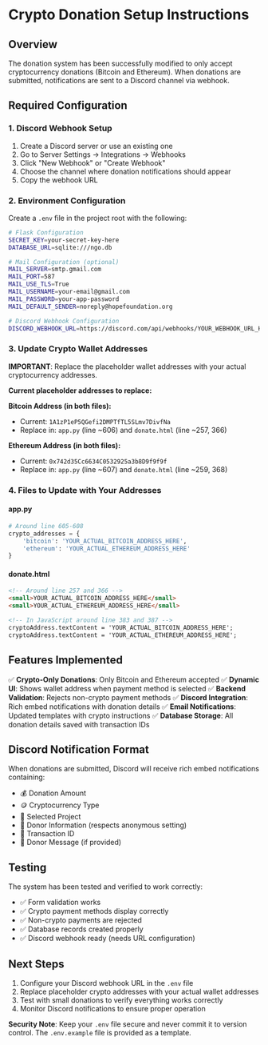 # Crypto Donation Setup Instructions

## Overview
The donation system has been successfully modified to only accept cryptocurrency donations (Bitcoin and Ethereum). When donations are submitted, notifications are sent to a Discord channel via webhook.

## Required Configuration

### 1. Discord Webhook Setup
1. Create a Discord server or use an existing one
2. Go to Server Settings → Integrations → Webhooks
3. Click "New Webhook" or "Create Webhook"
4. Choose the channel where donation notifications should appear
5. Copy the webhook URL

### 2. Environment Configuration
Create a `.env` file in the project root with the following:

```bash
# Flask Configuration
SECRET_KEY=your-secret-key-here
DATABASE_URL=sqlite:///ngo.db

# Mail Configuration (optional)
MAIL_SERVER=smtp.gmail.com
MAIL_PORT=587
MAIL_USE_TLS=True
MAIL_USERNAME=your-email@gmail.com
MAIL_PASSWORD=your-app-password
MAIL_DEFAULT_SENDER=noreply@hopefoundation.org

# Discord Webhook Configuration
DISCORD_WEBHOOK_URL=https://discord.com/api/webhooks/YOUR_WEBHOOK_URL_HERE
```

### 3. Update Crypto Wallet Addresses

**IMPORTANT**: Replace the placeholder wallet addresses with your actual cryptocurrency addresses.

**Current placeholder addresses to replace:**

**Bitcoin Address (in both files):**
- Current: `1A1zP1eP5QGefi2DMPTfTL5SLmv7DivfNa`
- Replace in: `app.py` (line ~606) and `donate.html` (line ~257, 366)

**Ethereum Address (in both files):**
- Current: `0x742d35Cc6634C0532925a3b8D9f9f9f`
- Replace in: `app.py` (line ~607) and `donate.html` (line ~259, 368)

### 4. Files to Update with Your Addresses

#### app.py
```python
# Around line 605-608
crypto_addresses = {
    'bitcoin': 'YOUR_ACTUAL_BITCOIN_ADDRESS_HERE',
    'ethereum': 'YOUR_ACTUAL_ETHEREUM_ADDRESS_HERE'
}
```

#### donate.html
```html
<!-- Around line 257 and 366 -->
<small>YOUR_ACTUAL_BITCOIN_ADDRESS_HERE</small>
<small>YOUR_ACTUAL_ETHEREUM_ADDRESS_HERE</small>

<!-- In JavaScript around line 383 and 387 -->
cryptoAddress.textContent = 'YOUR_ACTUAL_BITCOIN_ADDRESS_HERE';
cryptoAddress.textContent = 'YOUR_ACTUAL_ETHEREUM_ADDRESS_HERE';
```

## Features Implemented

✅ **Crypto-Only Donations**: Only Bitcoin and Ethereum accepted
✅ **Dynamic UI**: Shows wallet address when payment method is selected
✅ **Backend Validation**: Rejects non-crypto payment methods
✅ **Discord Integration**: Rich embed notifications with donation details
✅ **Email Notifications**: Updated templates with crypto instructions
✅ **Database Storage**: All donation details saved with transaction IDs

## Discord Notification Format

When donations are submitted, Discord will receive rich embed notifications containing:
- 💰 Donation Amount
- 🪙 Cryptocurrency Type
- 🎯 Selected Project
- 👤 Donor Information (respects anonymous setting)
- 🔗 Transaction ID
- 💌 Donor Message (if provided)

## Testing

The system has been tested and verified to work correctly:
- ✅ Form validation works
- ✅ Crypto payment methods display correctly
- ✅ Non-crypto payments are rejected
- ✅ Database records created properly
- ✅ Discord webhook ready (needs URL configuration)

## Next Steps

1. Configure your Discord webhook URL in the `.env` file
2. Replace placeholder crypto addresses with your actual wallet addresses
3. Test with small donations to verify everything works correctly
4. Monitor Discord notifications to ensure proper operation

**Security Note**: Keep your `.env` file secure and never commit it to version control. The `.env.example` file is provided as a template.